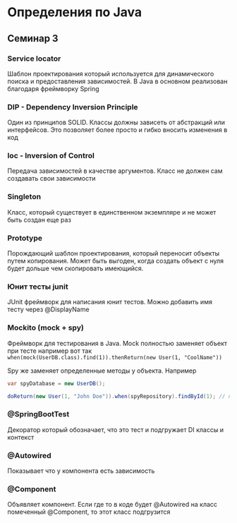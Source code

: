 # Определения по Java

## Семинар 3
### Service locator
Шаблон проектирования который используется для динамического поиска и предоставления 
зависимостей. В Java в основном реализован благодаря фреймворку Spring

### DIP - Dependency Inversion Principle

Один из принципов SOLID. Классы должны зависеть от абстракций или интерфейсов.
Это позволяет более просто и гибко вносить изменения в код

### Ioc - Inversion of Control

Передача зависимостей в качестве аргументов. Класс не должен сам создавать свои зависимости

### Singleton

Класс, который существует в единственном экземпляре и не может быть создан еще раз

### Prototype

Порождающий шаблон проектирования, который переносит объекты путем копирования.
Может быть выгоден, когда создать объект с нуля будет дольше чем скопировать имеющийся.

### Юнит тесты junit

JUnit фреймворк для написания юнит тестов. Можно добавить имя тесту через @DisplayName

### Mockito (mock + spy)

Фреймворк для тестирования в Java. Mock полностью заменяет объект при тесте например вот так
`when(mock(UserDB.class).find(1)).thenReturn(new User(1, "CoolName"))`

Spy же заменяет определенные методы у объекта. Например
```java
var spyDatabase = new UserDB();

doReturn(new User(1, "John Doe")).when(spyRepository).findById(1); // подменили метод для аргумента 1
```

### @SpringBootTest

Декоратор который обозначает, что это тест и подгружает DI классы и контекст

### @Autowired

Показывает что у компонента есть зависимость

### @Component

Объявляет компонент. Если где то в коде будет @Autowired на класс помеченный @Component, то этот
класс подгрузится